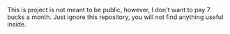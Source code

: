 This is project is not meant to be public, however, I don't want to pay 7 bucks a month.
Just ignore this repository, you will not find anything useful inside.